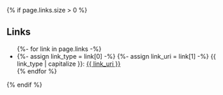 {% if page.links.size > 0 %}
## Links

<ul class="links">
{%- for link in page.links -%}
  <li>
    {%- assign link_type = link[0] -%}
    {%- assign link_uri = link[1] -%}
    <span>{{ link_type | capitalize }}</span>: <a href="{{ link_uri }}" target="_blank">{{ link_uri }}</a>
  </li>
{% endfor %}
</ul>
{% endif %}
